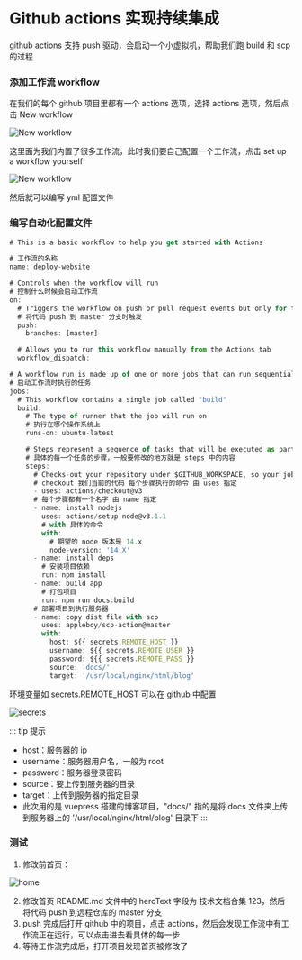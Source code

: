 # Github actions 实现持续集成

github actions 支持 push 驱动，会启动一个小虚拟机，帮助我们跑 build 和 scp 的过程

### 添加工作流 workflow

在我们的每个 github 项目里都有一个 actions 选项，选择 actions 选项，然后点击 New workflow

![New workflow](/assets/img/githubActions/1.png 'New workflow')

这里面为我们内置了很多工作流，此时我们要自己配置一个工作流，点击 set up a workflow yourself

![New workflow](/assets/img/githubActions/2.png 'New workflow')

然后就可以编写 yml 配置文件

### 编写自动化配置文件

```js
# This is a basic workflow to help you get started with Actions

# 工作流的名称
name: deploy-website

# Controls when the workflow will run
# 控制什么时候会启动工作流
on:
  # Triggers the workflow on push or pull request events but only for the master branch
  # 将代码 push 到 master 分支时触发
  push:
    branches: [master]

  # Allows you to run this workflow manually from the Actions tab
  workflow_dispatch:

# A workflow run is made up of one or more jobs that can run sequentially or in parallel
# 启动工作流时执行的任务
jobs:
  # This workflow contains a single job called "build"
  build:
    # The type of runner that the job will run on
    # 执行在哪个操作系统上
    runs-on: ubuntu-latest

    # Steps represent a sequence of tasks that will be executed as part of the job
    # 具体的每一个任务的步骤，一般要修改的地方就是 steps 中的内容
    steps:
      # Checks-out your repository under $GITHUB_WORKSPACE, so your job can access it
      # checkout 我们当前的代码 每个步骤执行的命令 由 uses 指定
      - uses: actions/checkout@v3
      # 每个步骤都有一个名字 由 name 指定
      - name: install nodejs
        uses: actions/setup-node@v3.1.1
        # with 具体的命令
        with:
          # 期望的 node 版本是 14.x
          node-version: '14.X'
      - name: install deps
        # 安装项目依赖
        run: npm install
      - name: build app
        # 打包项目
        run: npm run docs:build
      # 部署项目到执行服务器
      - name: copy dist file with scp
        uses: appleboy/scp-action@master
        with:
          host: ${{ secrets.REMOTE_HOST }}
          username: ${{ secrets.REMOTE_USER }}
          password: ${{ secrets.REMOTE_PASS }}
          source: 'docs/'
          target: '/usr/local/nginx/html/blog'

```

环境变量如 secrets.REMOTE_HOST 可以在 github 中配置

![secrets](/assets/img/githubActions/3.png 'secrets')

::: tip 提示

- host：服务器的 ip
- username：服务器用户名，一般为 root
- password：服务器登录密码
- source：要上传到服务器的目录
- target：上传到服务器的指定目录
- 此次用的是 vuepress 搭建的博客项目，"docs/" 指的是将 docs 文件夹上传到服务器上的 '/usr/local/nginx/html/blog' 目录下
  :::

### 测试

1. 修改前首页：

![home](/assets/img/githubActions/4.png 'home')

2. 修改首页 README.md 文件中的 heroText 字段为 技术文档合集 123，然后将代码 push 到远程仓库的 master 分支
3. push 完成后打开 github 中的项目，点击 actions，然后会发现工作流中有工作流正在运行，可以点击进去看具体的每一步
4. 等待工作流完成后，打开项目发现首页被修改了
